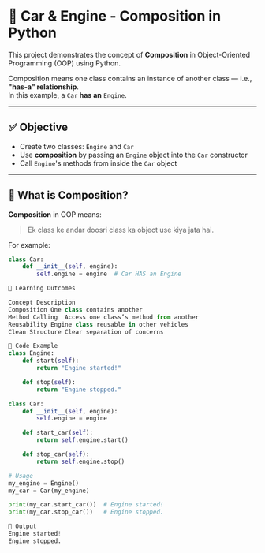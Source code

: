 # 🚗 Car & Engine - Composition in Python

This project demonstrates the concept of **Composition** in Object-Oriented Programming (OOP) using Python.

Composition means one class contains an instance of another class — i.e., **"has-a" relationship**.  
In this example, a `Car` **has an** `Engine`.

---

## ✅ Objective

- Create two classes: `Engine` and `Car`
- Use **composition** by passing an `Engine` object into the `Car` constructor
- Call `Engine`'s methods from inside the `Car` object

---

## 📘 What is Composition?

**Composition** in OOP means:
> Ek class ke andar doosri class ka object use kiya jata hai.

For example:
```python
class Car:
    def __init__(self, engine):
        self.engine = engine  # Car HAS an Engine

🧠 Learning Outcomes

Concept	Description
Composition	One class contains another
Method Calling	Access one class’s method from another
Reusability	Engine class reusable in other vehicles
Clean Structure	Clear separation of concerns

🧪 Code Example
class Engine:
    def start(self):
        return "Engine started!"

    def stop(self):
        return "Engine stopped."

class Car:
    def __init__(self, engine):
        self.engine = engine

    def start_car(self):
        return self.engine.start()

    def stop_car(self):
        return self.engine.stop()

# Usage
my_engine = Engine()
my_car = Car(my_engine)

print(my_car.start_car())  # Engine started!
print(my_car.stop_car())   # Engine stopped.

🔁 Output
Engine started!
Engine stopped.

